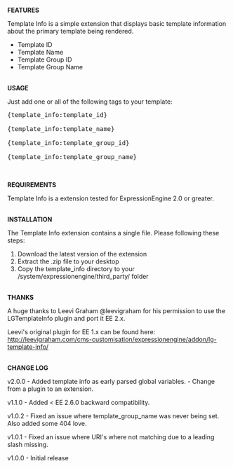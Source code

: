 <strong>FEATURES</strong>

Template Info is a simple extension that displays basic template information about the primary template being rendered.

<ul>
  <li>Template ID</li>
  <li>Template Name</li>
  <li>Template Group ID</li>
  <li>Template Group Name</li>
</ul>
<br>
<strong>USAGE</strong>

Just add one or all of the following tags to your template:

<pre>
{template_info:template_id}<br>
{template_info:template_name}<br>
{template_info:template_group_id}<br>
{template_info:template_group_name}<br>
</pre>
<br>
<strong>REQUIREMENTS</strong>

Template Info is a extension tested for ExpressionEngine 2.0 or greater.

<br>
<strong>INSTALLATION</strong>

The Template Info extension contains a single file. Please following these steps:

1. Download the latest version of the extension
2. Extract the .zip file to your desktop
3. Copy the template_info directory to your /system/expressionengine/third_party/ folder

<br>
<strong>THANKS</strong>

A huge thanks to Leevi Graham @leevigraham for his permission to use the LGTemplateInfo plugin and port it EE 2.x.

Leevi's original plugin for EE 1.x can be found here: http://leevigraham.com/cms-customisation/expressionengine/addon/lg-template-info/

<br>
<strong>CHANGE LOG</strong>

v2.0.0 - Added template info as early parsed global variables. 
       - Change from a plugin to an extension.
 		  
v1.1.0 - Added < EE 2.6.0 backward compatibility.

v1.0.2 - Fixed an issue where template_group_name was never being set. Also added some 404 love.
 
v1.0.1 - Fixed an issue where URI's where not matching due to a leading slash missing.

v1.0.0 - Initial release
